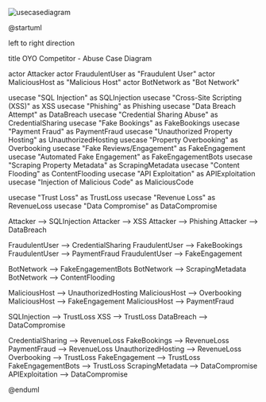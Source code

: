 ![usecasediagram](https://www.planttext.com/api/plantuml/png/VLLDRzim3BqRy7yGSjeEmVx1q3HjqGBjaiqhi1rLcusrs9OXqUswNpzH_g9ajvSWV7oqgCT7-yAYDDZLLPgaIGNFA50BequbYa8Po57fXbAei09n-7qGUrstu49jn5RidZeBOY_TpvMI9oDh8ikSiZj4cP_1ZF6DaLtHLT3WemKZf1MR6HA4RKRgWwnKhdHdRxL5pvmGGT14lDJu3V1LcxDdkL0CyOOQSStbrDic-tulxfe__Nqsn7N8133YtcXhjvb245bkL8kgEObFlxBiiwzoVnZvM2fREe9FZG7BNqcKujA0p4jI0-eMFPNm7WvEXi89eMGbib8QEjUhwolcv91ZXJVo34u8VNQmzMn2He2tAzzgajghtlVS8nvWnCT6TbXge_v18Ov6js3mpGi_NfOp1fmVD9OSNi0yzOtuCXR75_W1BmfUxPVhvYHFG5rDLvaXLhJhKDSINOE-_CCoPmkkWnkiR4dVgSy7G5cueVJE6D8Zo6Ua6_GALbeNuwK6SCHuZySxSVsthRH2EHdFWHnZzCcFGZ_FA-2UN_Gcc2120dl_D9tRatjdNK_q8KMCulI5feEPD00HpLkMLjpeMWtc8so6wE1njSLs-pNQf23broL0vYq9OBuHQHAzAOYmiW0hhD3uAuJGyEyyWVijJTWhPadedHLHbWQA20l7f4dunYFIweejQS5ABTFnVPQCK98quUFq1EOcDyyOcYSt3JBqoc9odXUuZuzjcUKDBhChCYr9JAIu_r2WZxCqxPWH3tjLXMZdtr7g0fh2Vud_0m00)

@startuml

left to right direction

title OYO Competitor - Abuse Case Diagram

actor Attacker
actor FraudulentUser as "Fraudulent User"
actor MaliciousHost as "Malicious Host"
actor BotNetwork as "Bot Network"

usecase "SQL Injection" as SQLInjection
usecase "Cross-Site Scripting (XSS)" as XSS
usecase "Phishing" as Phishing
usecase "Data Breach Attempt" as DataBreach
usecase "Credential Sharing Abuse" as CredentialSharing
usecase "Fake Bookings" as FakeBookings
usecase "Payment Fraud" as PaymentFraud
usecase "Unauthorized Property Hosting" as UnauthorizedHosting
usecase "Property Overbooking" as Overbooking
usecase "Fake Reviews/Engagement" as FakeEngagement
usecase "Automated Fake Engagement" as FakeEngagementBots
usecase "Scraping Property Metadata" as ScrapingMetadata
usecase "Content Flooding" as ContentFlooding
usecase "API Exploitation" as APIExploitation
usecase "Injection of Malicious Code" as MaliciousCode

usecase "Trust Loss" as TrustLoss
usecase "Revenue Loss" as RevenueLoss
usecase "Data Compromise" as DataCompromise

Attacker --> SQLInjection
Attacker --> XSS
Attacker --> Phishing
Attacker --> DataBreach

FraudulentUser --> CredentialSharing
FraudulentUser --> FakeBookings
FraudulentUser --> PaymentFraud
FraudulentUser --> FakeEngagement

BotNetwork --> FakeEngagementBots
BotNetwork --> ScrapingMetadata
BotNetwork --> ContentFlooding

MaliciousHost --> UnauthorizedHosting
MaliciousHost --> Overbooking
MaliciousHost --> FakeEngagement
MaliciousHost --> PaymentFraud

SQLInjection --> TrustLoss
XSS --> TrustLoss
DataBreach --> DataCompromise

CredentialSharing --> RevenueLoss
FakeBookings --> RevenueLoss
PaymentFraud --> RevenueLoss
UnauthorizedHosting --> RevenueLoss
Overbooking --> TrustLoss
FakeEngagement --> TrustLoss
FakeEngagementBots --> TrustLoss
ScrapingMetadata --> DataCompromise
APIExploitation --> DataCompromise

@enduml
